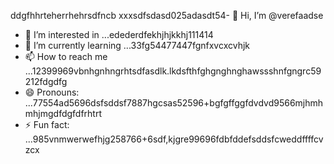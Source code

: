 ddgfhhrteherrhehrsdfncb xxxsdfsdasd025adasdt54- 👋 Hi, I’m @verefaadse
- 👀 I’m interested in ...edederdfekhjhjkkhj111414
- 🌱 I’m currently learning ...33fg54477447fgnfxvcxcvhjk
- 📫 How to reach me ...12399969vbnhgnhngrhtsdfasdlk.lkdsfthfghgnghnghawssshnfgngrc59212fdgdfg
- 😄 Pronouns: ...77554ad5696dsfsddsf7887hgcsas52596+bgfgffggfdvdvd9566mjhmhmhjmgdfdgfdfrhtrt
- ⚡ Fun fact: ...985vnmwerwefhjg258766+6sdf,kjgre99696fdbfddefsddsfcweddffffcvzcx
<!---65wercxvsdf GitHub profile.grbgfbfwtwfhjfhjjhfgjhjguy
You can click the Preview link to take a look at 45your changfsd2662dgr4859652266262hjm
99gbvcvqafhnmg
525603vcfghjghhgj
dvdvdv
bggfbgbgf
fhgffewfeefds
fghfgfgh
